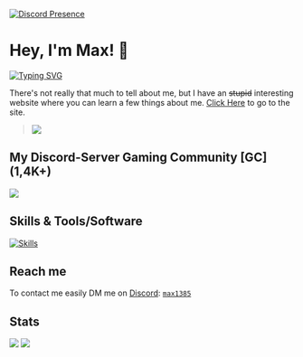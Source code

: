 [![Discord Presence](https://lanyard-profile-readme.vercel.app/api/770636457043034112?idleMessage=Currently%20there%20is%20no%20status%20message%20displayed%20on%20Discord.%20:D)](https://discord.com/users/770636457043034112)

# Hey, I'm Max! 👋

<a href="https://git.io/typing-svg"><img src="https://readme-typing-svg.herokuapp.com?font=JetBrains+Mono&pause=1000&color=026ADD&center=true&vCenter=true&width=500&lines=Discord+Bot+Developer;Discord+Server+Owner+(1%2C4K%2B);Designer;Discord+Server+Moderator;Hobby+Programmer;Always+learning+new+things;My+Discord-Server%3A+https%3A%2F%2Fdsc.gg%2Ferde" alt="Typing SVG" /></a>

There's not really that much to tell about me, but I have an ~~stupid~~ interesting website where you can learn a few things about me. [Click Here](https://max1385.netlify.app) to go to the site.

> ![](https://komarev.com/ghpvc/?username=Max1385&label=PROFILE+VIEWS&color=blue&style=plastic)

## My Discord-Server Gaming Community [GC] (1,4K+)
[![](https://img.shields.io/discord/831073014887088148?label=discord&style=for-the-badge&logo=discord&color=5865F2&logoColor=white)](https://discord.gg/gaming-community-831073014887088148)

## Skills & Tools/Software
[![Skills](https://skillicons.dev/icons?i=py,js,nodejs,vscode,ps,discord,github,git,stackoverflow)](https://github.com/Max1385)

## Reach me

To contact me easily DM me on [Discord](https://discord.com): [`max1385`](https://discord.com/users/770636457043034112)

## Stats
![](http://github-profile-summary-cards.vercel.app/api/cards/productive-time?username=max1385&theme=transparent&utcOffset=1)
![](http://github-profile-summary-cards.vercel.app/api/cards/most-commit-language?username=max1385&theme=transparent&exclude)

